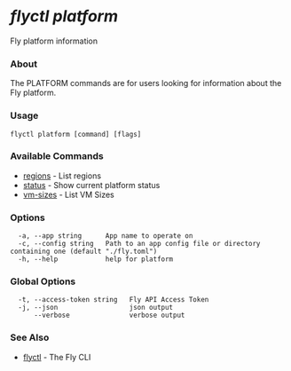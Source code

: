 # _flyctl platform_

Fly platform information

### About

The PLATFORM commands are for users looking for information 
about the Fly platform.

### Usage
~~~
flyctl platform [command] [flags]
~~~

### Available Commands
* [regions](/docs/flyctl/platform-regions/)	 - List regions
* [status](/docs/flyctl/platform-status/)	 - Show current platform status
* [vm-sizes](/docs/flyctl/platform-vm-sizes/)	 - List VM Sizes

### Options

~~~
  -a, --app string      App name to operate on
  -c, --config string   Path to an app config file or directory containing one (default "./fly.toml")
  -h, --help            help for platform
~~~

### Global Options

~~~
  -t, --access-token string   Fly API Access Token
  -j, --json                  json output
      --verbose               verbose output
~~~

### See Also

* [flyctl](/docs/flyctl/help/)	 - The Fly CLI

